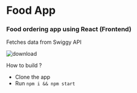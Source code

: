 # Food App
### Food ordering app using React (Frontend)

Fetches data from Swiggy API

![download](https://github.com/ashhadahmad/food-ordering-app/assets/26667288/a6719fcc-eab4-44bc-98a1-ef1bfe51490e)


How to build ? 
- Clone the app
- Run `npm i && npm start`
